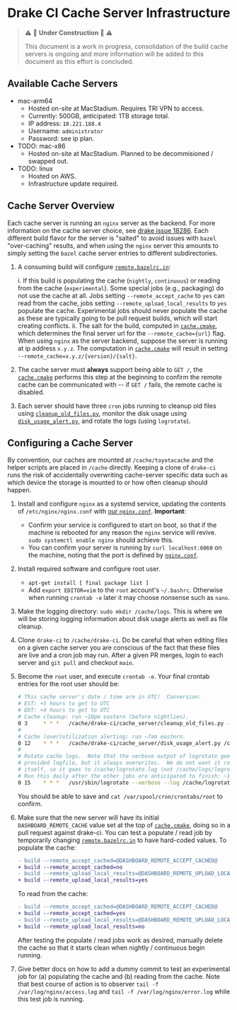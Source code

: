 # Drake CI Cache Server Infrastructure

> :warning: :construction: **Under Construction** :construction: :warning:
>
> This document is a work in progress, consolidation of the build cache servers
> is ongoing and more information will be added to this document as this effort
> is concluded.

## Available Cache Servers

- mac-arm64
    - Hosted on-site at MacStadium.  Requires TRI VPN to access.
    - Currently: 500GB, anticipated: 1TB storage total.
    - IP address: `10.221.188.4`
    - Username: `administrator`
    - Password: see ip plan.
- TODO: mac-x86
    - Hosted on-site at MacStadium.  Planned to be decommisioned / swapped out.
- TODO: linux
    - Hosted on AWS.
    - Infrastructure update required.

## Cache Server Overview

Each cache server is running an `nginx` server as the backend.  For more
information on the cache server choice, see [drake issue 18286][drake_18286].
Each different build flavor for the server is "salted" to avoid issues with
`bazel` "over-caching" results, and when using the `nginx` server this amounts
to simply setting the `bazel` cache server entries to different subdirectories.

1. A consuming build will configure [`remote.bazelrc.in`][remote_bazelrc]:

   i. If this build is populating the cache (`nightly`, `continuous`) or reading
      from the cache (`experimental`).  Some special jobs (e.g., packaging) do
      not use the cache at all.  Jobs setting `--remote_accept_cache` to `yes`
      can read from the cache, jobs setting `--remote_upload_local_results` to
      `yes` populate the cache.  Experimental jobs should never populate the
      cache as these are typically going to be pull request builds, which will
      start creating conflicts.
   ii. The salt for the build, computed in [`cache.cmake`][cache_cmake], which
       determines the final server url for the `--remote_cache={url}` flag.
       When using `nginx` as the server backend, suppose the server is running
       at ip address `x.y.z`.  The computation in [`cache.cmake`][cache_cmake]
       will result in setting `--remote_cache=x.y.z/{version}/{salt}`.

2. The cache server must **always** support being able to `GET /`, the
   [`cache.cmake`][cache_cmake] performs this step at the beginning to confirm
   the remote cache can be communicated with -- if `GET /` fails, the remote
   cache is disabled.

3. Each server should have three `cron` jobs running to cleanup old files
   using [`cleanup_old_files.py`](cleanup_old_files.py), monitor the disk usage
   using [`disk_usage_alert.py`](disk_usage_alert.py), and rotate the logs
   (using `logrotate`).


[drake_18286]: https://github.com/RobotLocomotion/drake/issues/18286
[remote_bazelrc]: https://github.com/RobotLocomotion/drake-ci/blob/main/tools/remote.bazelrc.in
[cache_cmake]: https://github.com/RobotLocomotion/drake-ci/blob/main/driver/configurations/cache.cmake

## Configuring a Cache Server

By convention, our caches are mounted at `/cache/toyotacache` and the helper
scripts are placed in `/cache` directly.  Keeping a clone of `drake-ci` runs the
risk of accidentally overwriting cache-server specific data such as which device
the storage is mounted to or how often cleanup should happen.

1. Install and configure `nginx` as a systemd service, updating the contents of
   `/etc/nginx/nginx.conf` with [our `nginx.conf`](nginx.conf).  **Important**:

   - Confirm your service is configured to start on boot, so that if the machine
     is rebooted for any reason the `nginx` service will revive.
     `sudo systemctl enable nginx` should achieve this.
   - You can confirm your server is running by `curl localhost:6060` on the
     machine, noting that the port is defined by [`nginx.conf`](nginx.conf).

2. Install required software and configure root user.

    - `apt-get install [ final package list ]`
    - Add `export EDITOR=vim` to the `root` account's `~/.bashrc`.  Otherwise
      when running `crontab -e` later it may choose nonsense such as `nano`.

3. Make the logging directory: `sudo mkdir /cache/logs`.  This is where we will
   be storing logging information about disk usage alerts as well as file
   cleanup.

4. Clone `drake-ci` to `/cache/drake-ci`.  Do be careful that when editing files
   on a given cache server you are conscious of the fact that these files are
   live and a cron job may run.  After a given PR merges, login to each server
   and `git pull` and checkout `main`.

5. Become the `root` user, and execute `crontab -e`.  Your final crontab entries
   for the root user should be:

   ```bash
   # This cache server's date / time are in UTC!  Conversion:
   # EST: +5 hours to get to UTC
   # EDT: +4 hours to get to UTC
   # Cache cleanup: run ~10pm eastern (before nightlies).
   0 3     * * *   /cache/drake-ci/cache_server/cleanup_old_files.py -s --days 3 /cache/toyotacache >>/cache/logs/cleanup_old_files.log 2>&1
   #
   # Cache (over)utilization alerting: run ~7am eastern.
   0 12    * * *   /cache/drake-ci/cache_server/disk_usage_alert.py /cache/toyotacache >>/cache/logs/disk_usage_alert.log 2>&1
   #
   # Rotate cache logs.  Note that the verbose output of logrotate goes to the
   # provided logfile, but it always overwrites.  We do not want it rotating
   # itself, so it goes to /cache/logrotate.log (not /cache/logs/logrotate.log).
   # Run this daily after the other jobs are anticipated to finish: ~10am eastern.
   0 15    * * *   /usr/sbin/logrotate --verbose --log /cache/logrotate.log /cache/drake-ci/cache_server/logrotate_cache.conf >/dev/null 2>&1
   ```

   You should be able to save and `cat /var/spool/cron/crontabs/root` to confirm.

6. Make sure that the new server will have its initial `DASHBOARD_REMOTE_CACHE`
   value set at the top of [`cache.cmake`][cache_cmake], doing so in a pull
   request against drake-ci.  You can test a populate / read job by temporarily
   changing [`remote.bazelrc.in`][remote_bazelrc] to have hard-coded values.
   To populate the cache:

   ```diff
   - build --remote_accept_cached=@DASHBOARD_REMOTE_ACCEPT_CACHED@
   + build --remote_accept_cached=no
   - build --remote_upload_local_results=@DASHBOARD_REMOTE_UPLOAD_LOCAL_RESULTS@
   + build --remote_upload_local_results=yes
   ```

   To read from the cache:

   ```diff
   - build --remote_accept_cached=@DASHBOARD_REMOTE_ACCEPT_CACHED@
   + build --remote_accept_cached=yes
   - build --remote_upload_local_results=@DASHBOARD_REMOTE_UPLOAD_LOCAL_RESULTS@
   + build --remote_upload_local_results=no
   ```

   After testing the populate / read jobs work as desired, manually delete the
   cache so that it starts clean when nightly / continuous begin running.

7. Give better docs on how to add a dummy commit to test an experimental job
   for (a) populating the cache and (b) reading from the cache.  Note that best
   course of action is to observer `tail -f /var/log/nginx/access.log` and
   `tail -f /var/log/nginx/error.log` while this test job is running.

[aws_secrets]: https://us-east-1.console.aws.amazon.com/secretsmanager/listsecrets?region=us-east-1
